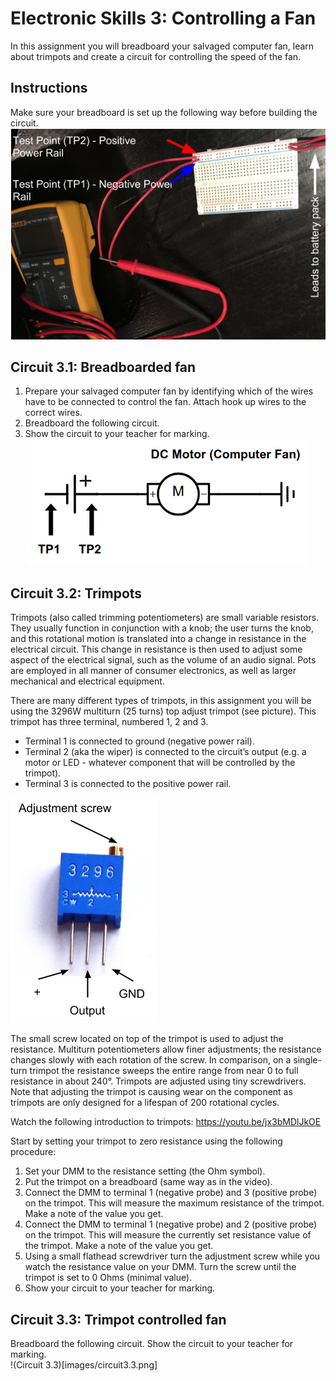 # Electronic Skills 3: Controlling a Fan

In this assignment you will breadboard your salvaged computer fan, learn about trimpots and create a circuit for controlling the speed of the fan.

## Instructions
Make sure your breadboard is set up the following way before building the circuit.
![](images/setup.png)

## Circuit 3.1: Breadboarded fan
1. Prepare your salvaged computer fan by identifying which of the wires have to be connected to control the fan. Attach hook up wires to the correct wires.
2. Breadboard the following circuit.
3. Show the circuit to your teacher for marking.  
![Circuit 3.1](images/circuit3.1.png)

## Circuit 3.2: Trimpots
Trimpots (also called trimming potentiometers) are small variable resistors. They usually function in conjunction with a knob; the user turns the knob, and this rotational motion is translated into a change in resistance in the electrical circuit. This change in resistance is then used to adjust some aspect of the electrical signal, such as the volume of an audio signal. Pots are employed in all manner of consumer electronics, as well as larger mechanical and electrical equipment.

There are many different types of trimpots, in this assignment you will be using the 3296W multiturn (25 turns) top adjust trimpot (see picture). This trimpot has three terminal, numbered 1, 2 and 3. 
* Terminal 1 is connected to ground (negative power rail).
* Terminal 2 (aka the wiper) is connected to the circuit’s output (e.g. a motor or LED - whatever component that will be controlled by the trimpot).
* Terminal 3 is connected to the positive power rail.

![Trimpot](images/trimpot.png)

The small screw located on top of the trimpot is used to adjust the resistance. Multiturn potentiometers allow finer adjustments; the resistance changes slowly with each rotation of the screw. In comparison, on a single-turn trimpot the resistance sweeps the entire range from near 0 to full resistance in about 240°. Trimpots are adjusted using tiny screwdrivers. Note that adjusting the trimpot is causing wear on the component as trimpots are only designed for a lifespan of 200 rotational cycles.

Watch the following introduction to trimpots: https://youtu.be/jx3bMDlJkOE 

Start by setting your trimpot to zero resistance using the following procedure:
1. Set your DMM to the resistance setting  (the Ohm symbol).
2. Put the trimpot on a breadboard (same way as in the video).
3. Connect the DMM to terminal 1 (negative probe) and 3 (positive probe) on the trimpot. This will measure the maximum resistance of the trimpot. Make a note of the value you get.
4. Connect the DMM to terminal 1 (negative probe) and 2 (positive probe) on the trimpot. This will measure the currently set resistance value of the trimpot. Make a note of the value you get.
5. Using a small flathead screwdriver turn the adjustment screw while you watch the resistance value on your DMM. Turn the screw until the trimpot is set to 0 Ohms (minimal value).
6. Show your circuit to your teacher for marking.

## Circuit 3.3: Trimpot controlled fan
Breadboard the following circuit. Show the circuit to your teacher for marking.  
!(Circuit 3.3)[images/circuit3.3.png]


